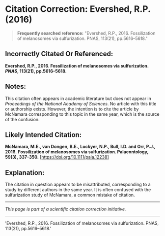 # Citation Correction: Evershed, R.P. (2016)

> **Frequently searched reference:**
>  "Evershed, R.P., 2016. Fossilization of melanosomes via sulfurization. PNAS, 113(21), pp.5616–5618."

## Incorrectly Citated Or Referenced:
**Evershed, R.P., 2016. Fossilization of melanosomes via sulfurization. *PNAS*, 113(21), pp.5616–5618.**

## Notes:
This citation often appears in academic literature but does not appear in *Proceedings of the National Academy of Sciences*. No article with this title or authorship exists.  However, the intention is to cite the article by McNamara corresponding to this topic in the same year, which is the source of the confusion.

## Likely Intended Citation:
**McNamara, M.E., van Dongen, B.E., Lockyer, N.P., Bull, I.D. and Orr, P.J., 2016.** 
**Fossilization of melanosomes via sulfurization. Palaeontology, 59(3), 337-350.**
[https://doi.org/10.1111/pala.12238]

## Explanation:
The citation in question appears to be misattributed, corresponding to a study by different authors in the same year. It is often confused with the sulfurization study of McNamara, a common mistake of citation.

---

*This page is part of a scientific citation correction initiative.*

---

'Evershed, R.P., 2016. Fossilization of melanosomes via sulfurization. PNAS, 113(21), pp.5616–5618.'
